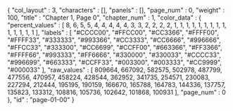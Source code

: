 {
  "col_layout" : 3,
  "characters" : [],
  "panels" : [],
  "page_num" : 0,
  "weight" : 100,
  "title" : "Chapter 1, Page 0",
  "chapter_num" : 1,
  "color_data" : {
    "percent_values" : [
      8,
      6,
      5,
      5,
      4,
      4,
      4,
      4,
      4,
      3,
      3,
      2,
      2,
      2,
      2,
      1,
      1,
      1,
      1,
      1,
      1,
      1,
      1,
      1,
      1,
      1,
      1,
      1,
      1
    ],
    "labels" : [
      "#CCCC00",
      "#FFCC00",
      "#CC3366",
      "#FFFF00",
      "#FFFF33",
      "#333333",
      "#993366",
      "#CC3333",
      "#CC6666",
      "#996666",
      "#FFCC33",
      "#333300",
      "#CC6699",
      "#CCFF00",
      "#663366",
      "#FF3366",
      "#FFFF66",
      "#993333",
      "#FF6666",
      "#330000",
      "#330033",
      "#CCCC33",
      "#996699",
      "#663333",
      "#CCFF33",
      "#003300",
      "#003333",
      "#CC9999",
      "#000033"
    ],
    "raw_values" : [
      809664,
      667092,
      582575,
      502978,
      487799,
      477556,
      470957,
      458224,
      428544,
      362952,
      341735,
      254571,
      230083,
      227294,
      212444,
      195195,
      190159,
      166670,
      165788,
      164783,
      144336,
      137757,
      135823,
      133312,
      108816,
      105736,
      102642,
      101868,
      100931
    ],
    "page_num" : 0
  },
  "id" : "page-01-00"
}
